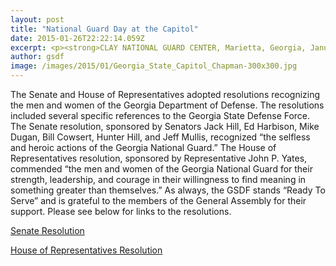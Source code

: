 ```yaml
---
layout: post
title: "National Guard Day at the Capitol"
date: 2015-01-26T22:22:14.059Z
excerpt: <p><strong>CLAY NATIONAL GUARD CENTER, Marietta, Georgia, January 26, 2015, By PV2 Michael Chapman  –</strong> The Georgia General Assembly designated January 26, 2015 as National Guard Day at the State Capitol.</p>
author: gsdf
image: /images/2015/01/Georgia_State_Capitol_Chapman-300x300.jpg
---
```







The Senate and House of Representatives adopted resolutions recognizing the men and women of the Georgia Department of Defense. The resolutions included several specific references to the Georgia State Defense Force. The Senate resolution, sponsored by Senators Jack Hill, Ed Harbison, Mike Dugan, Bill Cowsert, Hunter Hill, and Jeff Mullis, recognized “the selfless and heroic actions of the Georgia National Guard.” The House of Representatives resolution, sponsored by Representative John P. Yates, commended “the men and women of the Georgia National Guard for their strength, leadership, and courage in their willingness to find meaning in something greater than themselves.” As always, the GSDF stands “Ready To Serve” and is grateful to the members of the General Assembly for their support. Please see below for links to the resolutions.  
  
<a title="Senate Resolution" href="http://www.legis.ga.gov/Legislation/20152016/145545.pdf" target="_blank">Senate Resolution</a>
  
<a title="House of Representatives Resolution" href="http://www.legis.ga.gov/Legislation/20152016/145576.pdf" target="_blank">House of Representatives Resolution</a>